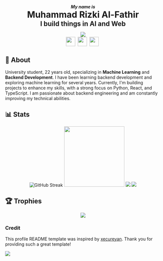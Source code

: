 <div align="center" style="margin: 0; padding: 0;">
  <h5 style="margin: 0; padding: 0;">My name is</h5>
  <h1 align="center" style="margin: 0; padding: 0;">Muhammad Rizki Al-Fathir</h1>
  <h2 style="margin: 0; padding: 0;">I build things in AI and Web</h2>  
</div>


<div align="center">
  
  <a href="https://komarev.com/ghpvc/?username=alfthrpy&color=orange&label=Profile+Visit&abbreviated=true">![](https://komarev.com/ghpvc/?username=alfthrpy&color=orange&label=Profile+Visit&abbreviated=true) </a> </br>
  <a href="https://t.me/alfthrpy"><img height="30" src="https://upload.wikimedia.org/wikipedia/commons/8/83/Telegram_2019_Logo.svg" /></a>&nbsp;
  <a href="https://www.linkedin.com/in/alfthrpy/"><img height="30" src="https://upload.wikimedia.org/wikipedia/commons/8/81/LinkedIn_icon.svg"></a>&nbsp;
  <a href="https://instagram.com/alfthrpy"><img height="30" src="https://upload.wikimedia.org/wikipedia/commons/e/e7/Instagram_logo_2016.svg"></a>&nbsp;
</div>
  
## 📙 About

University student, 22 years old, specializing in **Machine Learning** and **Backend Development**. I have been learning backend development and exploring machine learning for several years. Currently, I'm building projects to enhance my skills, with a strong focus on Python, React, and TypeScript. I am passionate about backend engineering and am constantly improving my technical abilities.

## 📊 Stats

<p style="text-align:center;">
  <img src="https://streak-stats.demolab.com?user=alfthrpy&theme=radical&hide_border=true" alt="GitHub Streak" />
  <img src="https://github-readme-stats.vercel.app/api/top-langs/?username=alfthrpy&langs_count=10&theme=github_dark_dimmed&show_icons=true&hide_border=false&layout=compact" height=195px />
  <img src="https://github-readme-stats.vercel.app/api?username=alfthrpy&theme=github_dark_dimmed" />
  <img src="https://github-readme-activity-graph.vercel.app/graph?username=Alfthrpy&theme=github-compact" /> 




</p>

## 🏆 Trophies 

<p style="text-align:center;">
  <img src="https://github-profile-trophy.vercel.app/?username=alfthrpy&theme=juicyfresh&row=2&column=7">
</p>

### Credit

This profile README template was inspired by [xecureyan](https://github.com/xecureyan1337). Thank you for providing such a great template!

<img src="https://user-images.githubusercontent.com/73097560/115834477-dbab4500-a447-11eb-908a-139a6edaec5c.gif">
  
</div>  
